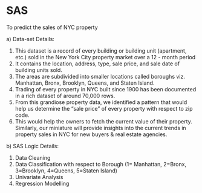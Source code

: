 # SAS

To predict the sales of NYC property

a) Data-set Details:

1. This dataset is a record of every building or building unit (apartment, etc.) sold in the New York City property market over a 12 -        month period         
2. It contains the location, address, type, sale price, and sale date of building units sold. 
3. The areas are subdivided into smaller locations called boroughs viz. Manhattan, Bronx, Brooklyn, Queens, and Staten Island.
4. Trading of every property in NYC built since 1900 has been documented in a rich dataset of around 70,000 rows.
5. From this grandiose property data, we identified a pattern that would help us determine the “sale price” of every property with            respect to zip code. 
6. This would help the owners to fetch the current value of their property. Similarly, our miniature will provide insights into the            current trends in property sales in NYC for new buyers & real estate agencies.

b) SAS Logic Details:

1. Data Cleaning
2. Data Classification with respect to Borough (1= Manhattan, 2=Bronx, 3=Brooklyn, 4=Queens, 5=Staten Island)
3. Univariate Analysis
4. Regression Modelling
